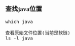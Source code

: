 <span  style="font-family: Simsun,serif; font-size: 17px; ">

### 查找java位置

~~~
which java

查看原始文件位置(当前是软链)
ls -l java
~~~

</span>